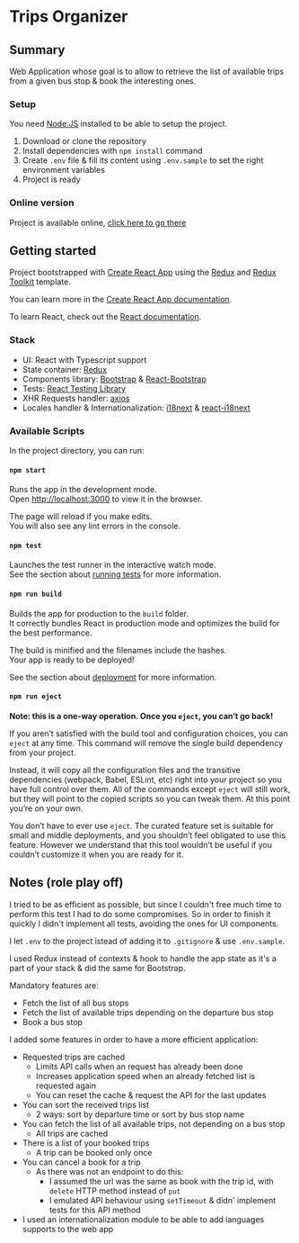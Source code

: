 # Trips Organizer

## Summary

Web Application whose goal is to allow to retrieve the list of available trips from a given bus stop & book the interesting ones.

### Setup

You need [Node.JS](https://nodejs.org/en/) installed to be able to setup the project.  

1. Download or clone the repository
2. Install dependencies with `npm install` command
3. Create `.env` file & fill its content using `.env.sample` to set the right environment variables
4. Project is ready

### Online version

Project is available online, [click here to go there](https://totone.github.io/trips-organizer)

## Getting started

Project bootstrapped with [Create React App](https://github.com/facebook/create-react-app) using the [Redux](https://redux.js.org/) and [Redux Toolkit](https://redux-toolkit.js.org/) template.

You can learn more in the [Create React App documentation](https://facebook.github.io/create-react-app/docs/getting-started).

To learn React, check out the [React documentation](https://reactjs.org/).

### Stack

- UI: React with Typescript support
- State container: [Redux](https://redux.js.org/)
- Components library: [Bootstrap](https://getbootstrap.com/) & [React-Bootstrap](https://react-bootstrap.github.io/)
- Tests: [React Testing Library](https://testing-library.com/docs/react-testing-library/intro/)
- XHR Requests handler: [axios](https://github.com/axios/axios)
- Locales handler & Internationalization: [i18next](https://www.i18next.com/) & [react-i18next](https://react.i18next.com/)

### Available Scripts

In the project directory, you can run:

#### `npm start`

Runs the app in the development mode.<br />
Open [http://localhost:3000](http://localhost:3000) to view it in the browser.

The page will reload if you make edits.<br />
You will also see any lint errors in the console.

#### `npm test`

Launches the test runner in the interactive watch mode.<br />
See the section about [running tests](https://facebook.github.io/create-react-app/docs/running-tests) for more information.

#### `npm run build`

Builds the app for production to the `build` folder.<br />
It correctly bundles React in production mode and optimizes the build for the best performance.

The build is minified and the filenames include the hashes.<br />
Your app is ready to be deployed!

See the section about [deployment](https://facebook.github.io/create-react-app/docs/deployment) for more information.

#### `npm run eject`

**Note: this is a one-way operation. Once you `eject`, you can’t go back!**

If you aren’t satisfied with the build tool and configuration choices, you can `eject` at any time. This command will remove the single build dependency from your project.

Instead, it will copy all the configuration files and the transitive dependencies (webpack, Babel, ESLint, etc) right into your project so you have full control over them. All of the commands except `eject` will still work, but they will point to the copied scripts so you can tweak them. At this point you’re on your own.

You don’t have to ever use `eject`. The curated feature set is suitable for small and middle deployments, and you shouldn’t feel obligated to use this feature. However we understand that this tool wouldn’t be useful if you couldn’t customize it when you are ready for it.

## Notes (role play off)

I tried to be as efficient as possible, but since I couldn't free much time to perform this test I had to do some compromises. So in order to finish it quickly I didn't implement all tests, avoiding the ones for UI components.

I let `.env` to the project istead of adding it to `.gitignore` & use `.env.sample`.

I used Redux instead of contexts & hook to handle the app state as it's a part of your stack & did the same for Bootstrap.

Mandatory features are:

- Fetch the list of all bus stops
- Fetch the list of available trips depending on the departure bus stop
- Book a bus stop

I added some features in order to have a more efficient application:

- Requested trips are cached
  - Limits API calls when an request has already been done
  - Increases application speed when an already fetched list is requested again
  - You can reset the cache & request the API for the last updates
- You can sort the received trips list
  - 2 ways: sort by departure time or sort by bus stop name
- You can fetch the list of all available trips, not depending on a bus stop
  - All trips are cached
- There is a list of your booked trips
  - A trip can be booked only once
- You can cancel a book for a trip
  - As there was not an endpoint to do this:
    - I assumed the url was the same as book with the trip id, with `delete` HTTP method instead of `put`
    - I emulated API behaviour using `setTimeout` & didn' implement tests for this API method
- I used an internationalization module to be able to add languages supports to the web app
